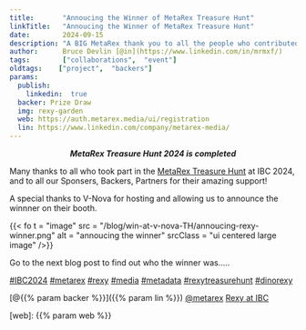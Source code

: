 ```yaml
---
title:       "Annoucing the Winner of MetaRex Treasure Hunt"
linkTitle:   "Annoucing the Winner of MetaRex Treasure Hunt"
date:        2024-09-15
description: "A BIG MetaRex thank you to all the people who contributed to the MetaRex Treasure Hunt"
author:      Bruce Devlin [@in](https://www.linkedin.com/in/mrmxf/)
tags:        ["collaborations",  "event"]
oldtags:    ["project",  "backers"]
params:
  publish:
    linkedin:  true
  backer: Prize Draw
  img: rexy-garden
  web: https://auth.metarex.media/ui/registration
  lin: https://www.linkedin.com/company/metarex-media/
---
```


**<p style = "text-align:center;"><span class = "ui red text">_MetaRex Treasure Hunt 2024 is completed_</span></p>**

Many thanks to all who took part in the [MetaRex Treasure Hunt] at IBC 2024, and to all our Sponsers, Backers, Partners for their amazing support! 

A special thanks to V-Nova for hosting and allowing us to announce the winnner on their booth.  

{{< fo t = "image"
   src = "/blog/win-at-v-nova-TH/annoucing-rexy-winner.png" 
   alt = "annoucing the winner" 
   srcClass = "ui centered large image"
/>}}

Go to the next blog post to find out who the winner was.....

[#IBC2024](https://www.linkedin.com/search/results/all/?keywords=%23IBC2024)
[#metarex](https://www.linkedin.com/search/results/all/?keywords=%23metarex)
[#rexy](https://www.linkedin.com/search/results/all/?keywords=%23rexy)
[#media](https://www.linkedin.com/search/results/all/?keywords=%23media)
[#metadata](https://www.linkedin.com/search/results/all/?keywords=%23metadata)
[#rexytreasurehunt](https://www.linkedin.com/search/results/all/?keywords=%23rexytreasurehunt)
[#dinorexy](https://www.linkedin.com/search/results/all/?keywords=%23dinorexy)

<i class = "linkedin icon"></i>[@{{% param backer %}}]({{% param lin %}})
<i class = "linkedin icon"></i>[@metarex][limrx]
<i class = "linkedin icon"></i>[Rexy at IBC][lirxy]

[web]:    {{% param web %}}

[limrx]:   https://uk.linkedin.com/company/metarex-media
[lirxy]:   https://www.linkedin.com/search/results/all/?keywords=%23ibc2024%20%23metarex%20%23rexy
[rxydraw]: https://ibc2024.mapyourshow.com/8_0/floorplan/?st=keyword&hallID=J&sv=V-NOVA&selectedBooth=14.AI03
[ths]:     https://auth.metarex.media/ui/registration
[thp]:     /project/treasure-hunt/

[MetaRex Treasure Hunt]: https://metarex.media/project/treasure-hunt/
